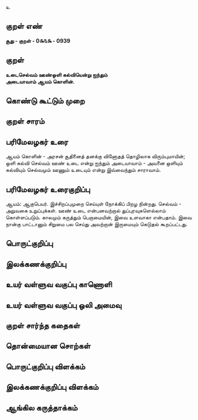 உ

## குறள் எண் 

**சூது - குறள் - 0௯௩௯ - 0939**

## குறள் 

**உடைசெல்வம் ஊண்ஒளி கல்வியென்று ஐந்தும்  
அடையாவாம் ஆயம் கொளின்.** 

## கொண்டு கூட்டும் முறை


## குறள் சாரம் 


## பரிமேலழகர் உரை

ஆயம் கொளின் - அரசன் சூதினைத் தனக்கு வினோதத் தொழிலாக விரும்புமாயின்; ஒளி கல்வி செல்வம் ஊண் உடை என்று ஐந்தும் அடையாவாம் - அவனை ஒளியும் கல்வியும் செல்வமும் ஊணும் உடையும் என்று இவ்வைந்தும் சாராவாம்.

## பரிமேலழகர் உரைகுறிப்பு   

ஆயம்: ஆகுபெயர். இச்சிறப்புமுறை செய்யுள் நோக்கிப் பிறழ நின்றது. செல்வம் - அறுவகை உறுப்புக்கள். ஊண் உடை என்பனவற்றால் துப்புரவுகளெல்லாம் கொள்ளப்படும். காலமும் கருத்தும் பெறாமையின், இவை உளவாகா என்பதாம். இவை நான்கு பாட்டானும் சிறுமை பல செய்து அவற்றான் இருமையும் கெடுதல் கூறப்பட்டது.

## பொருட்குறிப்பு 


## இலக்கணக்குறிப்பு  


## உயர் வள்ளுவ வகுப்பு காணொளி


## உயர் வள்ளுவ வகுப்பு ஒலி அமைவு 

 
## குறள் சார்ந்த கதைகள் 


## தொன்மையான சொற்கள்


## பொருட்குறிப்பு விளக்கம்


## இலக்கணக்குறிப்பு விளக்கம்


## ஆங்கில கருத்தாக்கம் 


